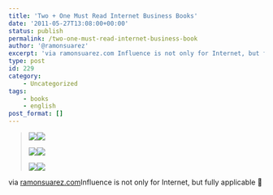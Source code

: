 ```yaml
---
title: 'Two + One Must Read Internet Business Books'
date: '2011-05-27T13:08:00+00:00'
status: publish
permalink: /two-one-must-read-internet-business-book
author: '@ramonsuarez'
excerpt: 'via ramonsuarez.com Influence is not only for Internet, but fully applicable :)'
type: post
id: 229
category:
    - Uncategorized
tags:
    - books
    - english
post_format: []
---
```

> [![](http://ws.assoc-amazon.co.uk/widgets/q?_encoding=UTF8&Format=_SL160_&ASIN=087584863X&MarketPlace=GB&ID=AsinImage&WS=1&tag=ramonsuarez-21&ServiceVersion=20070822)](http://www.amazon.co.uk/gp/product/087584863X/ref=as_li_qf_sp_asin_il?ie=UTF8&tag=ramonsuarez-21&linkCode=as2&camp=1634&creative=6738&creativeASIN=087584863X)![](http://www.assoc-amazon.co.uk/e/ir?t=ramonsuarez-21&l=as2&o=2&a=087584863X)
> 
> [![](http://ws.assoc-amazon.co.uk/widgets/q?_encoding=UTF8&Format=_SL160_&ASIN=006124189X&MarketPlace=GB&ID=AsinImage&WS=1&tag=ramonsuarez-21&ServiceVersion=20070822)](http://www.amazon.co.uk/gp/product/006124189X/ref=as_li_qf_sp_asin_il?ie=UTF8&tag=ramonsuarez-21&linkCode=as2&camp=1634&creative=6738&creativeASIN=006124189X)![](http://www.assoc-amazon.co.uk/e/ir?t=ramonsuarez-21&l=as2&o=2&a=006124189X)
> 
> [![](http://ws.assoc-amazon.co.uk/widgets/q?_encoding=UTF8&Format=_SL160_&ASIN=B00260DGIA&MarketPlace=GB&ID=AsinImage&WS=1&tag=ramonsuarez-21&ServiceVersion=20070822)](http://www.amazon.co.uk/gp/product/B00260DGIA/ref=as_li_tf_il?ie=UTF8&tag=ramonsuarez-21&linkCode=as2&camp=1634&creative=6738&creativeASIN=B00260DGIA)![](http://www.assoc-amazon.co.uk/e/ir?t=ramonsuarez-21&l=as2&o=2&a=B00260DGIA)

via [ramonsuarez.com](http://ramonsuarez.com/what-pushed-jean-and-ramon-to-open-the-betagr)</div>Influence is not only for Internet, but fully applicable 🙂

</div>